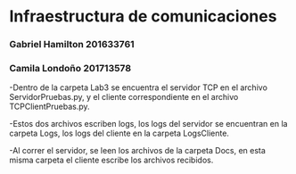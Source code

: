 # Infraestructura de comunicaciones
### Gabriel Hamilton 201633761 #
### Camila Londoño 201713578 #

-Dentro de la carpeta Lab3 se encuentra el servidor TCP en el archivo ServidorPruebas.py, y el cliente correspondiente en el 
archivo TCPClientPruebas.py.

-Estos dos archivos escriben logs, los logs del servidor se encuentran en la carpeta Logs, los logs del cliente en la carpeta LogsCliente.

-Al correr el servidor, se leen los archivos de la carpeta Docs, en esta misma carpeta el cliente escribe los archivos recibidos.
